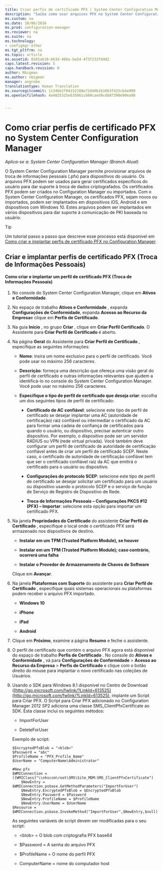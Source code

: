 ```yaml
---
title: Criar perfis de certificado PFX | System Center Configuration Manager
description: "Saiba como usar arquivos PFX no System Center Configuration Manager para gerar certificados específicos do usuário que dão suporte à troca de dados criptografados."
ms.custom: na
ms.date: 10/06/2016
ms.prod: configuration-manager
ms.reviewer: na
ms.suite: na
ms.technology:
- configmgr-other
ms.tgt_pltfrm: na
ms.topic: article
ms.assetid: 0185ab18-663d-468a-ba54-4f3f232fd4d2
caps.latest.revision: 5
caps.handback.revision: 0
author: Nbigman
ms.author: nbigman
manager: angrobe
translationtype: Human Translation
ms.sourcegitcommit: 1134bb2f04152288e72d40b1b1083f415cb4e900
ms.openlocfilehash: 4a4025325e635061cb99caed9cdb07390e90ea90


---
```

# <a name="how-to-create-pfx-certificate-profiles-in-system-center-configuration-manager"></a>Como criar perfis de certificado PFX no System Center Configuration Manager

*Aplica-se a: System Center Configuration Manager (Branch Atual)*


O System Center Configuration Manager permite provisionar arquivos de troca de informações pessoais (.pfx) para dispositivos do usuário. Os arquivos PFX podem ser usados para gerar certificados específicos do usuário para dar suporte à troca de dados criptografados. Os certificados PFX podem ser criados no Configuration Manager ou importados. Com o System Center Configuration Manager, os certificados PFX, sejam novos ou importados, podem ser implantados em dispositivos iOS, Android e em dispositivos com Windows 10. Estes arquivos podem ser implantados em vários dispositivos para dar suporte à comunicação de PKI baseada no usuário.  

> [!TIP]  
>  Um tutorial passo a passo que descreve esse processo está disponível em [Como criar e implantar perfis de certificado PFX no Configuration Manager](http://blogs.technet.com/b/karanrustagi/archive/2015/09/01/how-to-create-and-deploy-pfx-certificate-profiles-in-configuration-manager.aspx).  

## <a name="create-and-deploy-personal-information-exchange-pfx-certificate-profiles"></a>Criar e implantar perfis de certificado PFX (Troca de Informações Pessoais)  

#### <a name="how-to-create-and-deploy-a-personal-information-exchange-pfx-certificate-profile"></a>Como criar e implantar um perfil de certificado PFX (Troca de Informações Pessoais)  

1.  No console do System Center Configuration Manager, clique em **Ativos e Conformidade**.  

2.  No espaço de trabalho **Ativos e Conformidade** , expanda **Configurações de Conformidade**, expanda **Acesso ao Recurso da Empresa**e clique em **Perfis de Certificado**.  

3.  Na guia **Início** , no grupo **Criar** , clique em **Criar Perfil Certificado**. O Assistente para **Criar Perfil de Certificado** é aberto.  

4.  Na página **Geral** do Assistente para **Criar Perfil de Certificado** , especifique as seguintes informações:  

    -   **Nome**: insira um nome exclusivo para o perfil de certificado. Você pode usar no máximo 256 caracteres.  

    -   **Descrição**: forneça uma descrição que ofereça uma visão geral do perfil de certificado e outras informações relevantes que ajudem a identificá-lo no console do System Center Configuration Manager. Você pode usar no máximo 256 caracteres.  

    -   **Especifique o tipo de perfil de certificado que deseja criar**: escolha um dos seguintes tipos de perfil de certificado:  

        -   **Certificado de AC confiável**: selecione este tipo de perfil de certificado se desejar implantar uma AC (autoridade de certificação) raiz confiável ou intermediar o certificado da AC para formar uma cadeia de confiança de certificados para quando o usuário, ou dispositivo, precisar autenticar outro dispositivo. Por exemplo, o dispositivo pode ser um servidor RADIUS ou VPN (rede virtual privada). Você também deve configurar um perfil de certificado de autoridade de certificação confiável antes de criar um perfil de certificado SCEP. Neste caso, o certificado de autoridade de certificação confiável tem que ser o certificado confiável raiz da AC que emitirá o certificado para o usuário ou dispositivo.  

        -   **Configurações do protocolo SCEP**: selecione este tipo de perfil de certificado se desejar solicitar um certificado para um usuário ou dispositivo usando o protocolo SCEP e o serviço de função de Serviço de Registro de Dispositivo de Rede.  

        -   **Troca de Informações Pessoais – Configurações PKCS #12 (PFX) – Importar**: selecione esta opção para importar um certificado PFX.  

5.  Na janela **Propriedades do Certificado** do assistente **Criar Perfil de Certificado** , especifique o local onde o certificado PFX será armazenado nos dispositivos de destino.  

    -   **Instalar em um TPM (Trusted Platform Module), se houver**  

    -   **Instalar em um TPM (Trusted Platform Module); caso contrário, ocorrerá uma falha**  

    -   **Instalar o Provedor de Armazenamento de Chaves de Software**  

     Clique em **Avançar**.  

6.  Na janela **Plataformas com Suporte** do assistente para **Criar Perfil de Certificado** , especifique quais sistemas operacionais ou plataformas podem receber o arquivo PFX importado.  

    -   **Windows 10**  

    -   **iPhone**  

    -   **iPad**  

    -   **Android**  

7.  Clique em **Próximo**, examine a página **Resumo** e feche o assistente.  

8.  O perfil de certificado que contém o arquivo PFX agora está disponível do espaço de trabalho **Perfis de Certificado** . No console do **Ativos e Conformidade** , vá para **Configurações de Conformidade** > **Acesso ao Recurso da Empresa** > **Perfis de Certificado** e clique com o botão direito do mouse para implantar o novo certificado nas coleções de Usuários.  

9. Usando o SDK para Windows 8.1 disponível no Centro de Download ([http://go.microsoft.com/fwlink/?LinkId=613525](http://go.microsoft.com/fwlink/?LinkId=613525), implante um Script para Criar PFX. O Script para Criar PFX adicionado no Configuration Manager 2012 SP2 adiciona uma classe SMS_ClientPfxCertificate ao SDK. Esta classe inclui os seguintes métodos:  

    -   ImportForUser  

    -   DeleteForUser  

     Exemplo de script:  

    ```  
    $EncryptedPfxBlob = "<blob>"  
    $Password = "abc"  
    $ProfileName = "PFX_Profile_Name"  
    $UserName = "ComputerName\Administrator"  

    #New pfx  
    $WMIConnection = ([WMIClass]"\\nksccm\root\SMS\Site_MDM:SMS_ClientPfxCertificate")  
        $NewEntry = $WMIConnection.psbase.GetMethodParameters("ImportForUser")  
        $NewEntry.EncryptedPfxBlob = $EncryptedPfxBlob  
        $NewEntry.Password = $Password  
        $NewEntry.ProfileName = $ProfileName  
        $NewEntry.UserName = $UserName  
    $Resource = $WMIConnection.psbase.InvokeMethod("ImportForUser",$NewEntry,$null)  

    ```  

     As seguintes variáveis de script devem ser modificadas para o seu script:  

    -   <blob\> = O blob com criptografia PFX base64  

    -   $Password = A senha do arquivo PFX  

    -   $ProfileName = O nome do perfil PFX  

    -   ComputerName = nome do computador host  



<!--HONumber=Nov16_HO1-->


